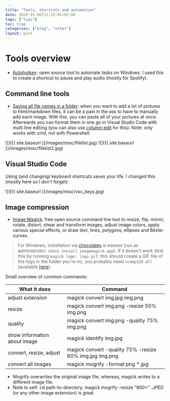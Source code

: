 ```yaml
---
title: "Tools, shortcuts and automation"
date: 2020-01-06T11:22:01+02:00
tags: ["tips"]
toc: true
categories: ["blog", "other"]
layout: post
---
```


# Tools overview

- [Autohotkey](https://www.autohotkey.com/): open source tool to automate tasks on Windows. I used this to create a shortcut to pause and play audio (mostly for Spotify).

## Command line tools 

- [Saving all file names in a folder](https://dottech.org/158216/how-to-easily-copy-all-names-of-files-in-a-folder-in-windows-guide/): when you want to add a lot of pictures to html/markdown files, it can be a pain in the ass to have to manually add each image. With this, you can paste all of your pictures at once. Afterwards you can format them in one go in Visual Studio Code with multi line editing (you can also use [column-edit](https://stackoverflow.com/questions/50028649/multiline-column-copy-paste-in-vs-code#50029093) for this). Note: only works with cmd, not with Powershell.

![]({{ site.baseurl }}/images/misc/filelist.jpg)
![]({{ site.baseurl }}/images/misc/filelist2.jpg)

## Visual Studio Code
Using (and changing) keyboard shortcuts saves your life. I changed this (mostly here so I don't forget):

![]({{ site.baseurl }}/images/misc/vsc_keys.jpg)

## Image compression
- [Image Magick](https://imagemagick.org): free open source command line tool to resize, flip, mirror, rotate, distort, shear and transform images, adjust image colors, apply various special effects, or draw text, lines, polygons, ellipses and Bézier curves.
> For Windows, installation via [chocolatey](https://chocolatey.org/packages/imagemagick.app) is easiest (run as administrator: `choco install imagemagick.app`). If it doesn't work (test this by running `magick logo: logo.gif`; this should create a GIF file of the logo in the folder you're in), you probably need `vcomp120.dll` (available [here](https://support.microsoft.com/en-us/help/2977003/the-latest-supported-visual-c-downloads)).

Small overview of common commands:

What it does | Command
--- | ---
adjust extension | magick convert img.jpg img.png
resize | magick convert img.png -resize 50% img.png
quality | magick convert img.png -quality 75% img.png
show information about image | magick identify img.jpg
convert, resize, adjust | magick convert -quality 75% -resize 60% img.jpg img.png
convert all images | magick mogrify -format png *.jpg

- Mogrify overwrites the original image file, whereas, magick writes to a different image file.
- Note to self: cd path-to-directory; magick mogrify -resize "600>" *.JPEG* (or any other image extension) is great